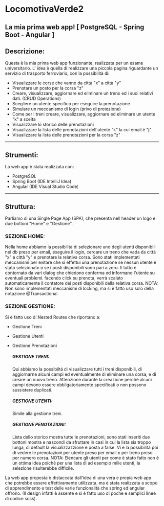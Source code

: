 # LocomotivaVerde2
La mia prima web app! [ PostgreSQL - Spring Boot - Angular ]
---

## Descrizione:

Questa è la mia prima web app funzionante, realizzata per un esame universitario.
L' idea è quella di realizzare una piccola pagina riguardante un servizio di trasporto ferroviario, con la possibilità di:
- Visualizzare le corse che vanno da città "x" a città "y"
- Prenotare un posto per la corsa "z"
- Creare, visualizzare, aggiornare ed eliminare un treno ed i suoi relativi dati. (CRUD Operations)
- Scegliere un utente specifico per eseguire la prenotazione
- Simulare un meccanismo di login (privo di protezione)
- Come per i treni creare, visualizzare, aggiornare ed eliminare un utente "k" a scelta
- Visualizzare lo storico delle prenotazioni
- Visualizzare la lista delle prenotazioni dell'utente "k" la cui email è "j"
- Visualizzare la lista delle prenotazioni per la corsa "z"
  
---

## Strumenti:

La web app è stata realizzata con:
- PostgreSQL
- Spring Boot (IDE IntelliJ Idea)
- Angular (IDE Visual Studio Code)
  
---

## Struttura:

Parliamo di una Single Page App (SPA), che presenta nell header un logo e due bottoni "Home" e "Gestione".

### SEZIONE HOME:
Nella home abbiamo la possibilità di selezionare uno degli utenti disponibili nel db preso per email, eseguire il login,
cercare un treno che vada da città "x" a città "y" e prenotare la relativa corsa.
Sono stati implementati meccanismi per evitare che si effettui una prenotazione se nessun utente è stato selezionato o se
i posti disponibili sono pari a zero. Il tutto è contornato da vari dialog che chiedono conferma ed informano l'utente su
eventuali problemi.
facendo click su prenota, verrà scalato automaticamente il contatore dei posti disponibili della relativa corsa.
NOTA:
Non sono implementati meccanismi di locking, ma si è fatto uso solo della notazione @Transactional.

### SEZIONE GESTIONE:
Si è fatto uso di Nested Routes che riportano a:
- Gestione Treni 
- Gestione Utenti
- Gestione Prenotazioni
  
  ##### GESTIONE TRENI:
  Qui abbiamo la possibiltà di visualizzare tutti i treni disponibili, di aggiornarne alcuni campi ed eventualmente di
  eliminare una corsa, e di creare un nuovo treno.
  Attenzione durante la creazione perchè alcuni campi devono essere obbligatoriamente specificati o non possono sussistere
  duplicati.
  
  ##### GESTIONE UTENTI:
  Simile alla gestione treni.
  
  ##### GESTIONE PENOTAZIONI:
  Lista dello storico mostra tutte le prenotazioni, sono stati inseriti due bottoni mostra e nascondi da sfruttare in casi 
  in cui la lista sia troppo lunga, di default la visualizzazzione è posta a false.
  Vi è la possibilità poi di vedere le prenotazioni per utente preso per email o per treno preso per numero corsa.
  NOTA:
  Elencare gli utenti per come è stato fatto non è un ottima idea poichè per una lista di ad esempio mille utenti, la selezione 
  risulterebbe difficile.
  
La web app proposta è distaccata dall'idea di una vera e propia web app che potrebbe essere effettivamente utilizzata, ma è
stata realizzata a scopo di apprendimento e test delle varie funzionalità che spring ed angular offrono.
(Il design infatti è assente e si è fatto uso di  poche e semplici linee di codice scss).
